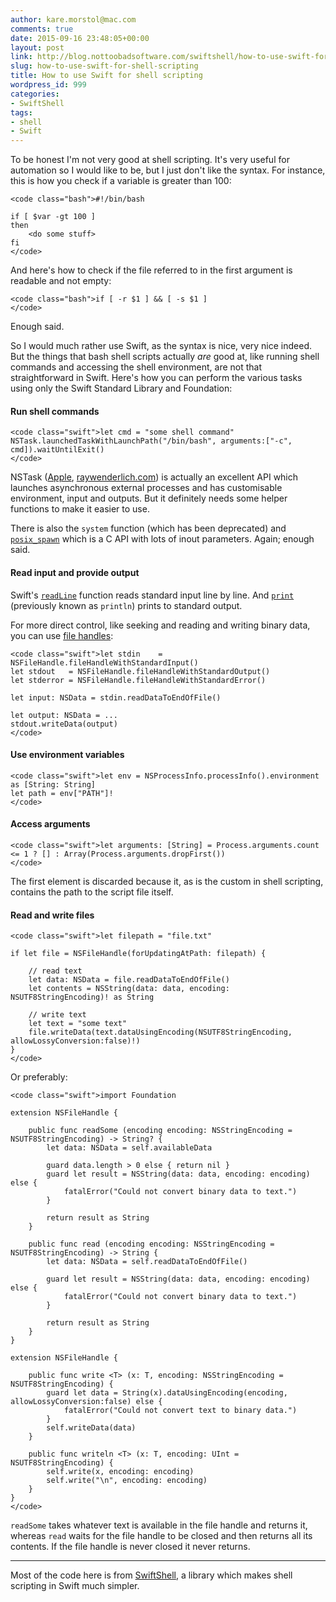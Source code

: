 ```yaml
---
author: kare.morstol@mac.com
comments: true
date: 2015-09-16 23:48:05+00:00
layout: post
link: http://blog.nottoobadsoftware.com/swiftshell/how-to-use-swift-for-shell-scripting/
slug: how-to-use-swift-for-shell-scripting
title: How to use Swift for shell scripting
wordpress_id: 999
categories:
- SwiftShell
tags:
- shell
- Swift
---
```


To be honest I'm not very good at shell scripting. It's very useful for automation so I would like to be, but I just don't like the syntax. For instance, this is how you check if a variable is greater than 100:


    
    <code class="bash">#!/bin/bash
    
    if [ $var -gt 100 ]
    then
        <do some stuff>
    fi
    </code>



And here's how to check if the file referred to in the first argument is readable and not empty:


    
    <code class="bash">if [ -r $1 ] && [ -s $1 ]
    </code>



Enough said.

So I would much rather use Swift, as the syntax is nice, very nice indeed. But the things that bash shell scripts actually _are_ good at, like running shell commands and accessing the shell environment, are not that straightforward in Swift. Here's how you can perform the various tasks using only the Swift Standard Library and Foundation:

<!-- more -->



#### Run shell commands




    
    <code class="swift">let cmd = "some shell command"
    NSTask.launchedTaskWithLaunchPath("/bin/bash", arguments:["-c", cmd]).waitUntilExit()
    </code>



NSTask ([Apple](https://developer.apple.com/library/mac/documentation/Cocoa/Reference/Foundation/Classes/NSTask_Class), [raywenderlich.com](http://www.raywenderlich.com/36537/nstask-tutorial)) is actually an excellent API which launches asynchronous external processes and has customisable environment, input and outputs. But it definitely needs some helper functions to make it easier to use.

There is also the `system` function (which has been deprecated) and [`posix_spawn`](https://developer.apple.com/library/mac/documentation/Darwin/Reference/ManPages/man2/posix_spawn.2.html) which is a C API with lots of inout parameters. Again; enough said.



#### Read input and provide output



Swift's [`readLine`](http://swiftdoc.org/swift-2/func/readLine/) function reads standard input line by line. And [`print`](http://swiftdoc.org/swift-2/func/print/) (previously known as `println`) prints to standard output.

For more direct control, like seeking and reading and writing binary data, you can use [file handles](https://developer.apple.com/library/ios/documentation/Cocoa/Reference/Foundation/Classes/NSFileHandle_Class/):


    
    <code class="swift">let stdin    = NSFileHandle.fileHandleWithStandardInput()
    let stdout   = NSFileHandle.fileHandleWithStandardOutput()
    let stderror = NSFileHandle.fileHandleWithStandardError()
    
    let input: NSData = stdin.readDataToEndOfFile()
    
    let output: NSData = ...
    stdout.writeData(output)
    </code>





#### Use environment variables




    
    <code class="swift">let env = NSProcessInfo.processInfo().environment as [String: String]
    let path = env["PATH"]!
    </code>





#### Access arguments




    
    <code class="swift">let arguments: [String] = Process.arguments.count <= 1 ? [] : Array(Process.arguments.dropFirst())
    </code>



The first element is discarded because it, as is the custom in shell scripting, contains the path to the script file itself.



#### Read and write files




    
    <code class="swift">let filepath = "file.txt"
    
    if let file = NSFileHandle(forUpdatingAtPath: filepath) {
    
        // read text
        let data: NSData = file.readDataToEndOfFile()
        let contents = NSString(data: data, encoding: NSUTF8StringEncoding)! as String
    
        // write text
        let text = "some text"
        file.writeData(text.dataUsingEncoding(NSUTF8StringEncoding, allowLossyConversion:false)!)
    }
    </code>



Or preferably:


    
    <code class="swift">import Foundation
    
    extension NSFileHandle {
    
        public func readSome (encoding encoding: NSStringEncoding = NSUTF8StringEncoding) -> String? {
            let data: NSData = self.availableData
    
            guard data.length > 0 else { return nil }
            guard let result = NSString(data: data, encoding: encoding) else {
                fatalError("Could not convert binary data to text.")
            }
    
            return result as String
        }
    
        public func read (encoding encoding: NSStringEncoding = NSUTF8StringEncoding) -> String {
            let data: NSData = self.readDataToEndOfFile()
    
            guard let result = NSString(data: data, encoding: encoding) else {
                fatalError("Could not convert binary data to text.")
            }
    
            return result as String
        }
    }
    
    extension NSFileHandle {
    
        public func write <T> (x: T, encoding: NSStringEncoding = NSUTF8StringEncoding) {
            guard let data = String(x).dataUsingEncoding(encoding, allowLossyConversion:false) else {
                fatalError("Could not convert text to binary data.")
            }
            self.writeData(data)
        }
    
        public func writeln <T> (x: T, encoding: UInt = NSUTF8StringEncoding) {
            self.write(x, encoding: encoding)
            self.write("\n", encoding: encoding)
        }
    }
    </code>



`readSome` takes whatever text is available in the file handle and returns it, whereas `read` waits for the file handle to be closed and then returns all its contents. If the file handle is never closed it never returns.



* * *



Most of the code here is from [SwiftShell](https://github.com/kareman/SwiftShell), a library which makes shell scripting in Swift much simpler.
